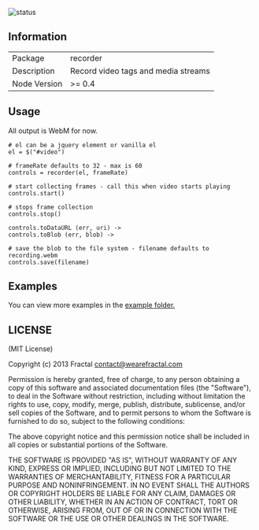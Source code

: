 ![status](https://secure.travis-ci.org/wearefractal/recorder.png?branch=master)

## Information

<table>
<tr> 
<td>Package</td><td>recorder</td>
</tr>
<tr>
<td>Description</td>
<td>Record video tags and media streams</td>
</tr>
<tr>
<td>Node Version</td>
<td>>= 0.4</td>
</tr>
</table>

## Usage

All output is WebM for now.

```coffee-script
# el can be a jquery element or vanilla el
el = $("#video")

# frameRate defaults to 32 - max is 60
controls = recorder(el, frameRate)

# start collecting frames - call this when video starts playing
controls.start()

# stops frame collection
controls.stop()

controls.toDataURL (err, uri) ->
controls.toBlob (err, blob) ->

# save the blob to the file system - filename defaults to recording.webm
controls.save(filename)
```

## Examples

You can view more examples in the [example folder.](https://github.com/wearefractal/recorder/tree/master/examples)

## LICENSE

(MIT License)

Copyright (c) 2013 Fractal <contact@wearefractal.com>

Permission is hereby granted, free of charge, to any person obtaining
a copy of this software and associated documentation files (the
"Software"), to deal in the Software without restriction, including
without limitation the rights to use, copy, modify, merge, publish,
distribute, sublicense, and/or sell copies of the Software, and to
permit persons to whom the Software is furnished to do so, subject to
the following conditions:

The above copyright notice and this permission notice shall be
included in all copies or substantial portions of the Software.

THE SOFTWARE IS PROVIDED "AS IS", WITHOUT WARRANTY OF ANY KIND,
EXPRESS OR IMPLIED, INCLUDING BUT NOT LIMITED TO THE WARRANTIES OF
MERCHANTABILITY, FITNESS FOR A PARTICULAR PURPOSE AND
NONINFRINGEMENT. IN NO EVENT SHALL THE AUTHORS OR COPYRIGHT HOLDERS BE
LIABLE FOR ANY CLAIM, DAMAGES OR OTHER LIABILITY, WHETHER IN AN ACTION
OF CONTRACT, TORT OR OTHERWISE, ARISING FROM, OUT OF OR IN CONNECTION
WITH THE SOFTWARE OR THE USE OR OTHER DEALINGS IN THE SOFTWARE.
